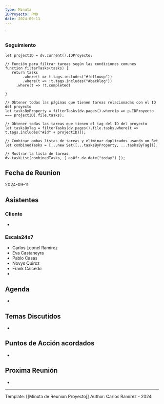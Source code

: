 ```yaml
---
type: Minuta
IDProyecto: PMO
date: 2024-09-11
---
```

`

### Seguimiento

```dataviewjs
let projectID = dv.current().IDProyecto;

// Función para filtrar tareas según las condiciones comunes
function filterTasks(tasks) {
   return tasks
        .where(t => t.tags.includes("#followup"))
        .where(t => !t.tags.includes("#backlog"))
     .where(t => !t.completed)
        
}

// Obtener todas las páginas que tienen tareas relacionadas con el ID del proyecto
let tasksByProperty = filterTasks(dv.pages().where(p => p.IDProyecto === projectID).file.tasks);

// Obtener todas las tareas que tienen el tag del ID del proyecto
let tasksByTag = filterTasks(dv.pages().file.tasks.where(t => t.tags.includes("#id" + projectID)));

// Combinar ambas listas de tareas y eliminar duplicados usando un Set
let combinedTasks = [...new Set([...tasksByProperty, ...tasksByTag])];

// Mostrar la lista de tareas
dv.taskList(combinedTasks, { asOf: dv.date("today") });
 ```
## Fecha de Reunion
2024-09-11

## Asistentes

### Cliente
* 
### Escala24x7
- Carlos Leonel Ramírez
- Eva Castaneyra
- Pablo Casas
- Novys Quiroz
- Frank Caicedo
- 

## Agenda
* 
## Temas Discutidos
*  

## Puntos de Acción acordados
- 

## Proxima Reunión
*   

---
Template: [[Minuta de Reunion Proyecto]]
Author: Carlos Ramírez - 2024
